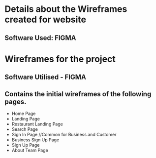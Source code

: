 # Details about the Wireframes created for website

## Software Used: FIGMA

##



# Wireframes for the project

## Software Utilised -  FIGMA

## Contains the initial wireframes of the following pages.
- Home Page
- Landing Page
- Restaurant Landing Page
- Search Page
- Sign In Page //Common for Business and Customer
- Business Sign Up Page
- Sign Up Page
- About Team Page

